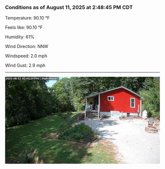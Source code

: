 ### Conditions as of August 11, 2025 at 2:48:45 PM CDT 

Temperature: 90.10 &deg;F

Feels like: 90.10 &deg;F

Humidity: 61%

Wind Direction: NNW

Windspeed: 2.0 mph

Wind Gust: 2.9 mph

---

<img src="./images/latest.jpeg"/>

